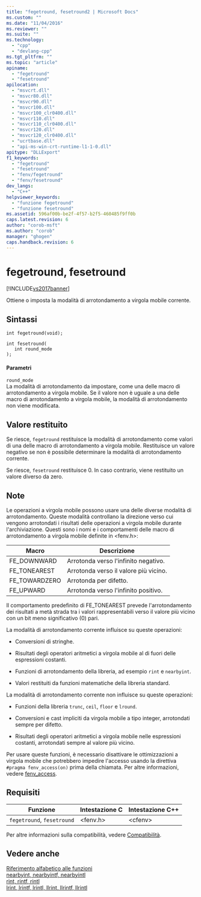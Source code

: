 ```yaml
---
title: "fegetround, fesetround2 | Microsoft Docs"
ms.custom: ""
ms.date: "11/04/2016"
ms.reviewer: ""
ms.suite: ""
ms.technology: 
  - "cpp"
  - "devlang-cpp"
ms.tgt_pltfrm: ""
ms.topic: "article"
apiname: 
  - "fegetround"
  - "fesetround"
apilocation: 
  - "msvcrt.dll"
  - "msvcr80.dll"
  - "msvcr90.dll"
  - "msvcr100.dll"
  - "msvcr100_clr0400.dll"
  - "msvcr110.dll"
  - "msvcr110_clr0400.dll"
  - "msvcr120.dll"
  - "msvcr120_clr0400.dll"
  - "ucrtbase.dll"
  - "api-ms-win-crt-runtime-l1-1-0.dll"
apitype: "DLLExport"
f1_keywords: 
  - "fegetround"
  - "fesetround"
  - "fenv/fegetround"
  - "fenv/fesetround"
dev_langs: 
  - "C++"
helpviewer_keywords: 
  - "funzione fegetround"
  - "funzione fesetround"
ms.assetid: 596af00b-be2f-4f57-b2f5-460485f9ff0b
caps.latest.revision: 6
author: "corob-msft"
ms.author: "corob"
manager: "ghogen"
caps.handback.revision: 6
---
```

# fegetround, fesetround
[!INCLUDE[vs2017banner](../../assembler/inline/includes/vs2017banner.md)]

Ottiene o imposta la modalità di arrotondamento a virgola mobile corrente.  
  
## Sintassi  
  
```  
int fegetround(void);  
  
int fesetround(  
   int round_mode  
);   
```  
  
#### Parametri  
 `round_mode`  
 La modalità di arrotondamento da impostare, come una delle macro di arrotondamento a virgola mobile. Se il valore non è uguale a una delle macro di arrotondamento a virgola mobile, la modalità di arrotondamento non viene modificata.  
  
## Valore restituito  
 Se riesce, `fegetround` restituisce la modalità di arrotondamento come valori di una delle macro di arrotondamento a virgola mobile. Restituisce un valore negativo se non è possibile determinare la modalità di arrotondamento corrente.  
  
 Se riesce, `fesetround` restituisce 0. In caso contrario, viene restituito un valore diverso da zero.  
  
## Note  
 Le operazioni a virgola mobile possono usare una delle diverse modalità di arrotondamento. Queste modalità controllano la direzione verso cui vengono arrotondati i risultati delle operazioni a virgola mobile durante l'archiviazione. Questi sono i nomi e i comportamenti delle macro di arrotondamento a virgola mobile definite in \<fenv.h\>:  
  
|Macro|Descrizione|  
|-----------|-----------------|  
|FE\_DOWNWARD|Arrotonda verso l'infinito negativo.|  
|FE\_TONEAREST|Arrotonda verso il valore più vicino.|  
|FE\_TOWARDZERO|Arrotonda per difetto.|  
|FE\_UPWARD|Arrotonda verso l'infinito positivo.|  
  
 Il comportamento predefinito di FE\_TONEAREST prevede l'arrotondamento dei risultati a metà strada tra i valori rappresentabili verso il valore più vicino con un bit meno significativo \(0\) pari.  
  
 La modalità di arrotondamento corrente influisce su queste operazioni:  
  
-   Conversioni di stringhe.  
  
-   Risultati degli operatori aritmetici a virgola mobile al di fuori delle espressioni costanti.  
  
-   Funzioni di arrotondamento della libreria, ad esempio `rint` e `nearbyint`.  
  
-   Valori restituiti da funzioni matematiche della libreria standard.  
  
 La modalità di arrotondamento corrente non influisce su queste operazioni:  
  
-   Funzioni della libreria `trunc`, `ceil`, `floor` e `lround`.  
  
-   Conversioni e cast impliciti da virgola mobile a tipo integer, arrotondati sempre per difetto.  
  
-   Risultati degli operatori aritmetici a virgola mobile nelle espressioni costanti, arrotondati sempre al valore più vicino.  
  
 Per usare queste funzioni, è necessario disattivare le ottimizzazioni a virgola mobile che potrebbero impedire l'accesso usando la direttiva `#pragma fenv_access(on)` prima della chiamata. Per altre informazioni, vedere [fenv\_access](../../preprocessor/fenv-access.md).  
  
## Requisiti  
  
|Funzione|Intestazione C|Intestazione C\+\+|  
|--------------|--------------------|------------------------|  
|`fegetround`, `fesetround`|\<fenv.h\>|\<cfenv\>|  
  
 Per altre informazioni sulla compatibilità, vedere [Compatibilità](../../c-runtime-library/compatibility.md).  
  
## Vedere anche  
 [Riferimento alfabetico alle funzioni](../../c-runtime-library/reference/crt-alphabetical-function-reference.md)   
 [nearbyint, nearbyintf, nearbyintl](../../c-runtime-library/reference/nearbyint-nearbyintf-nearbyintl1.md)   
 [rint, rintf, rintl](../../c-runtime-library/reference/rint-rintf-rintl.md)   
 [lrint, lrintf, lrintl, llrint, llrintf, llrintl](../../c-runtime-library/reference/lrint-lrintf-lrintl-llrint-llrintf-llrintl.md)